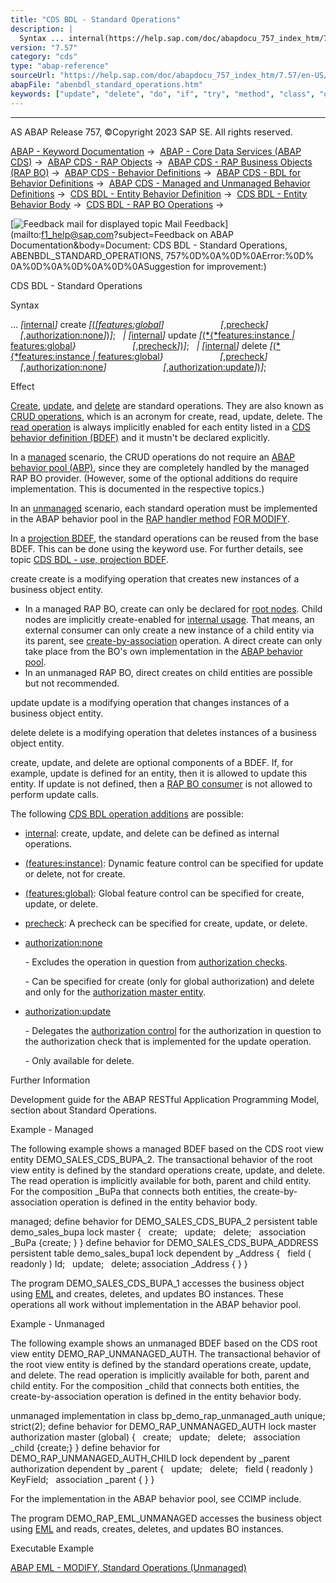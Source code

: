 ```yaml
---
title: "CDS BDL - Standard Operations"
description: |
  Syntax ... internal(https://help.sap.com/doc/abapdocu_757_index_htm/7.57/en-US/abenbdl_internal.htm) create (features:global(https://help.sap.com/doc/abapdocu_757_index_htm/7.57/en-US/abenbdl_actions_fc.htm) ,precheck(https://help.sap.com/doc/abapdocu_757_index_htm/7.57
version: "7.57"
category: "cds"
type: "abap-reference"
sourceUrl: "https://help.sap.com/doc/abapdocu_757_index_htm/7.57/en-US/abenbdl_standard_operations.htm"
abapFile: "abenbdl_standard_operations.htm"
keywords: ["update", "delete", "do", "if", "try", "method", "class", "data", "abenbdl", "standard", "operations"]
---
```


* * *

AS ABAP Release 757, ©Copyright 2023 SAP SE. All rights reserved.

[ABAP - Keyword Documentation](https://help.sap.com/doc/abapdocu_757_index_htm/7.57/en-US/abenabap.htm) →  [ABAP - Core Data Services (ABAP CDS)](https://help.sap.com/doc/abapdocu_757_index_htm/7.57/en-US/abencds.htm) →  [ABAP CDS - RAP Objects](https://help.sap.com/doc/abapdocu_757_index_htm/7.57/en-US/abencds_rap_objects.htm) →  [ABAP CDS - RAP Business Objects (RAP BO)](https://help.sap.com/doc/abapdocu_757_index_htm/7.57/en-US/abencds_rap_business_objects.htm) →  [ABAP CDS - Behavior Definitions](https://help.sap.com/doc/abapdocu_757_index_htm/7.57/en-US/abencds_bdef.htm) →  [ABAP CDS - BDL for Behavior Definitions](https://help.sap.com/doc/abapdocu_757_index_htm/7.57/en-US/abenbdl.htm) →  [ABAP CDS - Managed and Unmanaged Behavior Definitions](https://help.sap.com/doc/abapdocu_757_index_htm/7.57/en-US/abenbdl_rap_bo.htm) →  [CDS BDL - Entity Behavior Definition](https://help.sap.com/doc/abapdocu_757_index_htm/7.57/en-US/abenbdl_define_beh.htm) →  [CDS BDL - Entity Behavior Body](https://help.sap.com/doc/abapdocu_757_index_htm/7.57/en-US/abenbdl_body.htm) →  [CDS BDL - RAP BO Operations](https://help.sap.com/doc/abapdocu_757_index_htm/7.57/en-US/abenbdl_operations.htm) → 

 [![](Mail.gif?object=Mail.gif&sap-language=EN "Feedback mail for displayed topic") Mail Feedback](mailto:f1_help@sap.com?subject=Feedback on ABAP Documentation&body=Document: CDS BDL - Standard Operations, ABENBDL_STANDARD_OPERATIONS, 757%0D%0A%0D%0AError:%0D%
0A%0D%0A%0D%0A%0D%0ASuggestion for improvement:)

CDS BDL - Standard Operations

Syntax

... *\[*[internal](https://help.sap.com/doc/abapdocu_757_index_htm/7.57/en-US/abenbdl_internal.htm)*\]* create *\[*[(*\[*features:global*\]*](https://help.sap.com/doc/abapdocu_757_index_htm/7.57/en-US/abenbdl_actions_fc.htm)
                      *\[*,[precheck](https://help.sap.com/doc/abapdocu_757_index_htm/7.57/en-US/abenbdl_precheck.htm)*\]*
                      *\[*,[authorization:none](https://help.sap.com/doc/abapdocu_757_index_htm/7.57/en-US/abenbdl_actions_auth.htm)*\]*)*\]*;
  *|* *\[*[internal](https://help.sap.com/doc/abapdocu_757_index_htm/7.57/en-US/abenbdl_internal.htm)*\]* update *\[*[(*{*features:instance *|* features:global](https://help.sap.com/doc/abapdocu_757_index_htm/7.57/en-US/abenbdl_actions_fc.htm)*}*
                      *\[*,[precheck](https://help.sap.com/doc/abapdocu_757_index_htm/7.57/en-US/abenbdl_precheck.htm)*\]*)*\]*;
  *|* *\[*[internal](https://help.sap.com/doc/abapdocu_757_index_htm/7.57/en-US/abenbdl_internal.htm)*\]* delete *\[*[(*{*features:instance *|* features:global](https://help.sap.com/doc/abapdocu_757_index_htm/7.57/en-US/abenbdl_actions_fc.htm)*}*
                      *\[*,[precheck](https://help.sap.com/doc/abapdocu_757_index_htm/7.57/en-US/abenbdl_precheck.htm)*\]*
                      *\[*,[authorization:none](https://help.sap.com/doc/abapdocu_757_index_htm/7.57/en-US/abenbdl_actions_auth.htm)*\]*
                      *\[*,[authorization:update](https://help.sap.com/doc/abapdocu_757_index_htm/7.57/en-US/abenbdl_actions_auth_update.htm)*\]*)*\]*;

Effect

[Create](https://help.sap.com/doc/abapdocu_757_index_htm/7.57/en-US/abenrap_create_operation_glosry.htm "Glossary Entry"), [update](https://help.sap.com/doc/abapdocu_757_index_htm/7.57/en-US/abenrap_update_operation_glosry.htm "Glossary Entry"), and [delete](https://help.sap.com/doc/abapdocu_757_index_htm/7.57/en-US/abenrap_delete_operation_glosry.htm "Glossary Entry") are standard operations. They are also known as [CRUD operations](https://help.sap.com/doc/abapdocu_757_index_htm/7.57/en-US/abencrud_glosry.htm "Glossary Entry"), which is an acronym for create, read, update, delete. The [read operation](https://help.sap.com/doc/abapdocu_757_index_htm/7.57/en-US/abenrap_read_operation_glosry.htm "Glossary Entry") is always implicitly enabled for each entity listed in a [CDS behavior definition (BDEF)](https://help.sap.com/doc/abapdocu_757_index_htm/7.57/en-US/abencds_behavior_definition_glosry.htm "Glossary Entry") and it mustn't be declared explicitly.

In a [managed](https://help.sap.com/doc/abapdocu_757_index_htm/7.57/en-US/abenmanaged_rap_bo_glosry.htm "Glossary Entry") scenario, the CRUD operations do not require an [ABAP behavior pool (ABP)](https://help.sap.com/doc/abapdocu_757_index_htm/7.57/en-US/abenbehavior_pool_glosry.htm "Glossary Entry"), since they are completely handled by the managed RAP BO provider. (However, some of the optional additions do require implementation. This is documented in the respective topics.)

In an [unmanaged](https://help.sap.com/doc/abapdocu_757_index_htm/7.57/en-US/abenunmanaged_rap_bo_glosry.htm "Glossary Entry") scenario, each standard operation must be implemented in the ABAP behavior pool in the [RAP handler method](https://help.sap.com/doc/abapdocu_757_index_htm/7.57/en-US/abapmethods_for_rap_behv.htm) [FOR MODIFY](https://help.sap.com/doc/abapdocu_757_index_htm/7.57/en-US/abaphandler_meth_modify.htm).

In a [projection BDEF](https://help.sap.com/doc/abapdocu_757_index_htm/7.57/en-US/abencds_proj_bdef_glosry.htm "Glossary Entry"), the standard operations can be reused from the base BDEF. This can be done using the keyword use. For further details, see topic [CDS BDL - use, projection BDEF](https://help.sap.com/doc/abapdocu_757_index_htm/7.57/en-US/abenbdl_use_projection.htm).

create
create is a modifying operation that creates new instances of a business object entity.

-   In a managed RAP BO, create can only be declared for [root nodes](https://help.sap.com/doc/abapdocu_757_index_htm/7.57/en-US/abenroot_node_glosry.htm "Glossary Entry"). Child nodes are implicitly create-enabled for [internal usage](https://help.sap.com/doc/abapdocu_757_index_htm/7.57/en-US/abenbdl_internal.htm). That means, an external consumer can only create a new instance of a child entity via its parent, see [create-by-association](https://help.sap.com/doc/abapdocu_757_index_htm/7.57/en-US/abenbdl_association.htm) operation. A direct create can only take place from the BO's own implementation in the [ABAP behavior pool](https://help.sap.com/doc/abapdocu_757_index_htm/7.57/en-US/abenbehavior_pool_glosry.htm "Glossary Entry").
-   In an unmanaged RAP BO, direct creates on child entities are possible but not recommended.

update
update is a modifying operation that changes instances of a business object entity.

delete
delete is a modifying operation that deletes instances of a business object entity.

create, update, and delete are optional components of a BDEF. If, for example, update is defined for an entity, then it is allowed to update this entity. If update is not defined, then a [RAP BO consumer](https://help.sap.com/doc/abapdocu_757_index_htm/7.57/en-US/abenrap_bo_consumer_glosry.htm "Glossary Entry") is not allowed to perform update calls.

The following [CDS BDL operation additions](https://help.sap.com/doc/abapdocu_757_index_htm/7.57/en-US/abenbdl_operations_additions.htm) are possible:

-   [internal](https://help.sap.com/doc/abapdocu_757_index_htm/7.57/en-US/abenbdl_internal.htm): create, update, and delete can be defined as internal operations.
-   [(features:instance)](https://help.sap.com/doc/abapdocu_757_index_htm/7.57/en-US/abenbdl_actions_fc.htm): Dynamic feature control can be specified for update or delete, not for create.
-   [(features:global)](https://help.sap.com/doc/abapdocu_757_index_htm/7.57/en-US/abenbdl_actions_fc.htm): Global feature control can be specified for create, update, or delete.
-   [precheck](https://help.sap.com/doc/abapdocu_757_index_htm/7.57/en-US/abenbdl_precheck.htm): A precheck can be specified for create, update, or delete.
-   [authorization:none](https://help.sap.com/doc/abapdocu_757_index_htm/7.57/en-US/abenbdl_actions_auth.htm)
    
    \- Excludes the operation in question from [authorization checks](https://help.sap.com/doc/abapdocu_757_index_htm/7.57/en-US/abenbdl_authorization.htm).
    
    \- Can be specified for create (only for global authorization) and delete and only for the [authorization master entity](https://help.sap.com/doc/abapdocu_757_index_htm/7.57/en-US/abenrap_auth_ma_ent_glosry.htm "Glossary Entry").
    
-   [authorization:update](https://help.sap.com/doc/abapdocu_757_index_htm/7.57/en-US/abenbdl_actions_auth_update.htm)
    
    \- Delegates the [authorization control](https://help.sap.com/doc/abapdocu_757_index_htm/7.57/en-US/abenbdl_authorization.htm) for the authorization in question to the authorization check that is implemented for the update operation.
    
    \- Only available for delete.
    

Further Information

Development guide for the ABAP RESTful Application Programming Model, section about Standard Operations.

Example - Managed

The following example shows a managed BDEF based on the CDS root view entity DEMO\_SALES\_CDS\_BUPA\_2. The transactional behavior of the root view entity is defined by the standard operations create, update, and delete. The read operation is implicitly available for both, parent and child entity. For the composition \_BuPa that connects both entities, the create-by-association operation is defined in the entity behavior body.

managed;
define behavior for DEMO\_SALES\_CDS\_BUPA\_2
persistent table demo\_sales\_bupa
lock master
{
  create;
  update;
  delete;
  association \_BuPa {create; }
}
define behavior for DEMO\_SALES\_CDS\_BUPA\_ADDRESS
persistent table demo\_sales\_bupa1
lock dependent by \_Address
{
  field ( readonly ) Id;
  update;
  delete;
association \_Address { }
}

The program DEMO\_SALES\_CDS\_BUPA\_1 accesses the business object using [EML](https://help.sap.com/doc/abapdocu_757_index_htm/7.57/en-US/abeneml_glosry.htm "Glossary Entry") and creates, deletes, and updates BO instances. These operations all work without implementation in the ABAP behavior pool.

Example - Unmanaged

The following example shows an unmanaged BDEF based on the CDS root view entity DEMO\_RAP\_UNMANAGED\_AUTH. The transactional behavior of the root view entity is defined by the standard operations create, update, and delete. The read operation is implicitly available for both, parent and child entity. For the composition \_child that connects both entities, the create-by-association operation is defined in the entity behavior body.

unmanaged implementation in class bp\_demo\_rap\_unmanaged\_auth unique;
strict(2);
define behavior for DEMO\_RAP\_UNMANAGED\_AUTH
lock master
authorization master (global)
{
  create;
  update;
  delete;
  association \_child {create;}
}
define behavior for DEMO\_RAP\_UNMANAGED\_AUTH\_CHILD
lock dependent by \_parent
authorization dependent by \_parent
{
  update;
  delete;
  field ( readonly ) KeyField;
  association \_parent { }
}

For the implementation in the ABAP behavior pool, see CCIMP include.

The program DEMO\_RAP\_EML\_UNMANAGED accesses the business object using [EML](https://help.sap.com/doc/abapdocu_757_index_htm/7.57/en-US/abeneml_glosry.htm "Glossary Entry") and reads, creates, deletes, and updates BO instances.

Executable Example

[ABAP EML - MODIFY, Standard Operations (Unmanaged)](https://help.sap.com/doc/abapdocu_757_index_htm/7.57/en-US/abeneml_modify_op_u_abexa.htm)